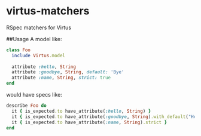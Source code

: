 # virtus-matchers
RSpec matchers for Virtus

##Usage
A model like:
```ruby
class Foo
  include Virtus.model
  
  attribute :hello, String
  attribute :goodbye, String, default: 'Bye'
  attribute :name, String, strict: true
end
```

would have specs like:
```ruby
describe Foo do
  it { is_expected.to have_attribute(:hello, String) }
  it { is_expected.to have_attribute(:goodbye, String).with_default("Hello") }
  it { is_expected.to have_attribute(:name, String).strict }
end
